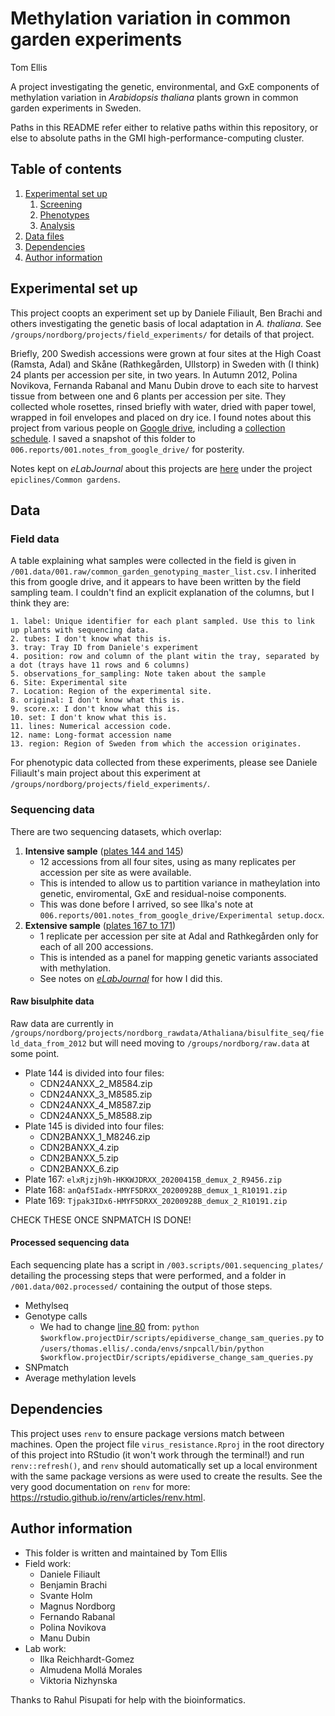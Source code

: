 # Methylation variation in common garden experiments

Tom Ellis

A project investigating the genetic, environmental, and GxE components of methylation variation in *Arabidopsis thaliana* plants grown in common garden experiments in Sweden.

Paths in this README refer either to relative paths within this repository, or else to absolute paths in the GMI high-performance-computing cluster.

## Table of contents

1. [Experimental set up](#experimental-set-up)
	1. [Screening](#screening)
	2. [Phenotypes](#phenotypes)
	3. [Analysis](#analysis)
3. [Data files](#data-files)
4. [Dependencies](#dependencies)
5. [Author information](#author-information)


## Experimental set up

This project coopts an experiment set up by Daniele Filiault, Ben Brachi and others investigating the genetic basis of local adaptation in *A. thaliana*. See `/groups/nordborg/projects/field_experiments/` for details of that project.

Briefly, 200 Swedish accessions were grown at four sites at the High Coast (Ramsta, Adal) and Skåne (Rathkegården, Ullstorp) in Sweden with (I think) 24 plants per accession per site, in two years. In Autumn 2012, Polina Novikova, Fernanda Rabanal and Manu Dubin drove to each site to harvest tissue from between one and 6 plants per accession per site. They collected whole rosettes, rinsed briefly with water, dried with paper towel, wrapped in foil envelopes and placed on dry ice. I found notes about this project from various people on [Google drive](https://drive.google.com/drive/folders/0B2_HB0VI2ORrWVRGLU0wcm5YMVE), including a [collection schedule](https://drive.google.com/drive/folders/0B2_HB0VI2ORrWVRGLU0wcm5YMVE). I saved a snapshot of this folder to `006.reports/001.notes_from_google_drive/` for posterity.

Notes kept on *eLabJournal* about this projects are [here](https://vbc.elabjournal.com/members/experiments/browser/#view=study&nodeID=45911&page=0&userID=20538&status=0&column=created&order=DESC&search=) under the project `epiclines/Common gardens`.

## Data

### Field data

A table explaining what samples were collected in the field is given in `/001.data/001.raw/common_garden_genotyping_master_list.csv`. I inherited this from google drive, and it appears to have been written by the field sampling team. I couldn't find an explicit explanation of the columns, but I think they are:
    
    1. label: Unique identifier for each plant sampled. Use this to link up plants with sequencing data.
    2. tubes: I don't know what this is.
    3. tray: Tray ID from Daniele's experiment
    4. position: row and column of the plant witin the tray, separated by a dot (trays have 11 rows and 6 columns)
    5. observations_for_sampling: Note taken about the sample
    6. Site: Experimental site
    7. Location: Region of the experimental site.
    8. original: I don't know what this is.
    9. score.x: I don't know what this is.
    10. set: I don't know what this is.
    11. lines: Numerical accession code.
    12. name: Long-format accession name
    13. region: Region of Sweden from which the accession originates.

For phenotypic data collected from these experiments, please see Daniele Filiault's main project about this experiment at `/groups/nordborg/projects/field_experiments/`.

### Sequencing data

There are two sequencing datasets, which overlap:

1. **Intensive sample** ([plates 144 and 145](https://docs.google.com/spreadsheets/d/1gX_zYZMaFUk6SMOYTfcjOlv9Mv5vv6ksmSUq_iSSVnU/edit#gid=0))
    * 12 accessions from all four sites, using as many replicates per accession per site as were available.
    * This is intended to allow us to partition variance in matheylation into genetic, enviromental, GxE and residual-noise components.
    * This was done before I arrived, so see Ilka's note at `006.reports/001.notes_from_google_drive/Experimental setup.docx`.
2. **Extensive sample** ([plates 167 to 171](https://docs.google.com/spreadsheets/d/1gX_zYZMaFUk6SMOYTfcjOlv9Mv5vv6ksmSUq_iSSVnU/edit#gid=0))
    * 1 replicate per accession per site at Adal and Rathkegården only for each of all 200 accessions.
    * This is intended as a panel for mapping genetic variants associated with methylation.
    * See notes on [*eLabJournal*](https://vbc.elabjournal.com/members/experiments/browser/#view=experiment&nodeID=227439) for how I did this.

#### Raw bisulphite data

Raw data are currently in `/groups/nordborg/projects/nordborg_rawdata/Athaliana/bisulfite_seq/field_data_from_2012` but will need moving to `/groups/nordborg/raw.data` at some point.

* Plate 144 is divided into four files:
    * CDN24ANXX_2_M8584.zip
    * CDN24ANXX_3_M8585.zip
    * CDN24ANXX_4_M8587.zip
    * CDN24ANXX_5_M8588.zip
* Plate 145 is divided into four files:
    * CDN2BANXX_1_M8246.zip
    * CDN2BANXX_4.zip
    * CDN2BANXX_5.zip
    * CDN2BANXX_6.zip
* Plate 167: `elxRjzjh9h-HKKWJDRXX_20200415B_demux_2_R9456.zip`
* Plate 168: `anQaf5Iadx-HMYF5DRXX_20200928B_demux_1_R10191.zip`
* Plate 169: `Tjpak3IDx6-HMYF5DRXX_20200928B_demux_2_R10191.zip`

CHECK THESE ONCE SNPMATCH IS DONE!

#### Processed sequencing data

Each sequencing plate has a script in `/003.scripts/001.sequencing_plates/` detailing the processing steps that were performed, and a folder in `/001.data/002.processed/` containing the output of those steps.

* Methylseq
* Genotype calls
    * We had to change [line 80](https://github.com/Gregor-Mendel-Institute/nf-haplocaller/blob/5c78ec474d728a277eebc2bd8b365bb5841155f7/snps_bsseq.nf#L80) from:
    ```python $workflow.projectDir/scripts/epidiverse_change_sam_queries.py```
    to
    ```/users/thomas.ellis/.conda/envs/snpcall/bin/python $workflow.projectDir/scripts/epidiverse_change_sam_queries.py```
* SNPmatch
* Average methylation levels

## Dependencies

This project uses `renv` to ensure package versions match between machines. Open the project file `virus_resistance.Rproj` in the root directory of this project into RStudio (it won't work through the terminal!) and run `renv::refresh()`, and `renv` should automatically set up a local environment with the same package versions as were used to create the results. See the very good documentation on `renv` for more: https://rstudio.github.io/renv/articles/renv.html.

## Author information

* This folder is written and maintained by Tom Ellis
* Field work:
    * Daniele Filiault
    * Benjamin Brachi
    * Svante Holm
    * Magnus Nordborg
    * Fernando Rabanal
    * Polina Novikova
    * Manu Dubin
* Lab work:
    * Ilka Reichhardt-Gomez
    * Almudena Mollá Morales
    * Viktoria Nizhynska

Thanks to Rahul Pisupati for help with the bioinformatics.
